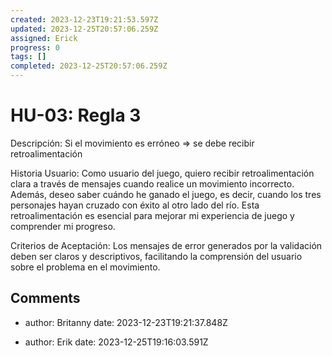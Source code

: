 ```yaml
---
created: 2023-12-23T19:21:53.597Z
updated: 2023-12-25T20:57:06.259Z
assigned: Erick 
progress: 0
tags: []
completed: 2023-12-25T20:57:06.259Z
---
```


# HU-03: Regla 3

Descripción:
Si el movimiento es erróneo => se debe recibir retroalimentación

Historia Usuario:
Como usuario del juego, quiero recibir retroalimentación clara a través de mensajes cuando realice un movimiento incorrecto. Además, deseo saber cuándo he ganado el juego, es decir, cuando los tres personajes hayan cruzado con éxito al otro lado del río. Esta retroalimentación es esencial para mejorar mi experiencia de juego y comprender mi progreso.

Criterios de Aceptación:
Los mensajes de error generados por la validación deben ser claros y descriptivos, facilitando la comprensión del usuario sobre el problema en el movimiento.

## Comments

- author: Britanny
  date: 2023-12-23T19:21:37.848Z
  
- author: Erik
  date: 2023-12-25T19:16:03.591Z
